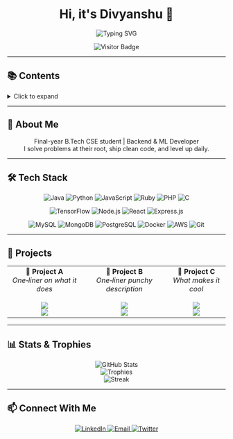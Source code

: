 <!-- HERO SECTION -->
<h1 align="center">Hi, it's Divyanshu 👋</h1>
<p align="center">
  <img src="https://readme-typing-svg.demolab.com?font=Fira+Code&pause=1000&center=true&vCenter=true&width=600&lines=I'm+a+learner;I'm+a+developer;I'm+curious;I'm+a+reasoner" alt="Typing SVG" />
</p>
<p align="center">
  <img src="https://visitor-badge.laobi.icu/badge?page_id=divyanshudg-git.readme" alt="Visitor Badge" />
</p>

---

## 📚 Contents
<details>
<summary>Click to expand</summary>

1. [About Me](#about-me)  
2. [Tech Stack](#tech-stack)  
3. [Projects](#projects)  
4. [Stats & Trophies](#stats--trophies)  
5. [Connect](#connect-with-me)  

</details>

---

<a name="about-me"></a>
## 🧠 About Me
<p align="center">
  Final-year B.Tech CSE student | Backend & ML Developer<br>
  I solve problems at their root, ship clean code, and level up daily.
</p>

---

<a name="tech-stack"></a>
## 🛠️ Tech Stack

<p align="center">
  <img alt="Java"       src="https://img.shields.io/badge/-Java-ED8B00?style=for-the-badge&logo=java&logoColor=white" />
  <img alt="Python"     src="https://img.shields.io/badge/-Python-3670A0?style=for-the-badge&logo=python&logoColor=ffdd54" />
  <img alt="JavaScript" src="https://img.shields.io/badge/-JavaScript-F7DF1E?style=for-the-badge&logo=javascript&logoColor=black" />
  <img alt="Ruby"       src="https://img.shields.io/badge/-Ruby-CC342D?style=for-the-badge&logo=ruby&logoColor=white" />
  <img alt="PHP"        src="https://img.shields.io/badge/-PHP-777BB4?style=for-the-badge&logo=php&logoColor=white" />
  <img alt="C"          src="https://img.shields.io/badge/-C-00599C?style=for-the-badge&logo=c&logoColor=white" />
</p>

<p align="center">
  <img alt="TensorFlow" src="https://img.shields.io/badge/-TensorFlow-FF6F00?style=for-the-badge&logo=tensorflow&logoColor=white" />
  <img alt="Node.js"    src="https://img.shields.io/badge/-Node.js-339933?style=for-the-badge&logo=nodedotjs&logoColor=white" />
  <img alt="React"      src="https://img.shields.io/badge/-React-20232A?style=for-the-badge&logo=react&logoColor=61DAFB" />
  <img alt="Express.js" src="https://img.shields.io/badge/-Express.js-000000?style=for-the-badge&logo=express&logoColor=white" />
</p>

<p align="center">
  <img alt="MySQL"      src="https://img.shields.io/badge/-MySQL-00000F?style=for-the-badge&logo=mysql&logoColor=white" />
  <img alt="MongoDB"    src="https://img.shields.io/badge/-MongoDB-4EA94B?style=for-the-badge&logo=mongodb&logoColor=white" />
  <img alt="PostgreSQL" src="https://img.shields.io/badge/-PostgreSQL-336791?style=for-the-badge&logo=postgresql&logoColor=white" />
  <img alt="Docker"     src="https://img.shields.io/badge/-Docker-2496ED?style=for-the-badge&logo=docker&logoColor=white" />
  <img alt="AWS"        src="https://img.shields.io/badge/-AWS-232F3E?style=for-the-badge&logo=amazonaws&logoColor=white" />
  <img alt="Git"        src="https://img.shields.io/badge/-Git-F05032?style=for-the-badge&logo=git&logoColor=white" />
</p>

---

<a name="projects"></a>
## 🚀 Projects

<div align="center">
<table>
  <tr>
    <td align="center">
      🔹 <strong>Project A</strong><br/>
      <em>One‑liner on what it does</em><br/><br/>
      <img src="https://img.shields.io/badge/Repo-GitHub-black?style=for-the-badge&logo=github" /><br/>
      <img src="https://img.shields.io/badge/Tech-Python%20%7C%20TensorFlow-blue?style=for-the-badge&logo=python&logoColor=white" />
    </td>
    <td align="center">
      🔹 <strong>Project B</strong><br/>
      <em>One‑liner punchy description</em><br/><br/>
      <img src="https://img.shields.io/badge/Repo-GitHub-black?style=for-the-badge&logo=github" /><br/>
      <img src="https://img.shields.io/badge/Tech-Node.js%20%7C%20MongoDB-green?style=for-the-badge&logo=nodedotjs&logoColor=white" />
    </td>
    <td align="center">
      🔹 <strong>Project C</strong><br/>
      <em>What makes it cool</em><br/><br/>
      <img src="https://img.shields.io/badge/Repo-GitHub-black?style=for-the-badge&logo=github" /><br/>
      <img src="https://img.shields.io/badge/Tech-React%20%7C%20Firebase-blue?style=for-the-badge&logo=react&logoColor=61DAFB" />
    </td>
  </tr>
</table>
</div>

---

<a name="stats--trophies"></a>
## 📊 Stats & Trophies

<p align="center">
  <img src="https://github-readme-stats.vercel.app/api?username=divyanshudg-git&show_icons=true&theme=dark&hide_border=true" alt="GitHub Stats" /><br/>
  <img src="https://github-profile-trophy.vercel.app/?username=divyanshudg-git&theme=dark&column=4&margin-w=10" alt="Trophies" /><br/>
  <img src="https://github-readme-streak-stats.herokuapp.com/?user=divyanshudg-git&theme=dark&hide_border=true" alt="Streak" />
</p>

---

<a name="connect-with-me"></a>
## 📫 Connect With Me

<p align="center">
  <a href="https://linkedin.com/in/divyanshudg" target="_blank">
    <img src="https://img.shields.io/badge/LinkedIn-0077B5?style=for-the-badge&logo=linkedin&logoColor=white" alt="LinkedIn" />
  </a>
  <a href="mailto:your.email@example.com">
    <img src="https://img.shields.io/badge/Email-D14836?style=for-the-badge&logo=gmail&logoColor=white" alt="Email" />
  </a>
  <a href="https://twitter.com/yourhandle" target="_blank">
    <img src="https://img.shields.io/badge/Twitter-1DA1F2?style=for-the-badge&logo=twitter&logoColor=white" alt="Twitter" />
  </a>
</p>
